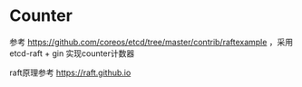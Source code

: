 ﻿# Counter
参考 https://github.com/coreos/etcd/tree/master/contrib/raftexample ，采用etcd-raft + gin 实现counter计数器

raft原理参考 https://raft.github.io
